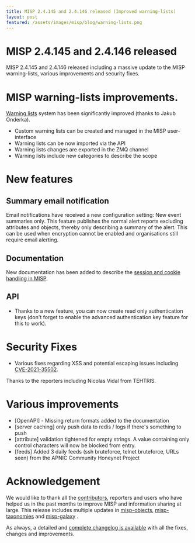 ```yaml
---
title: MISP 2.4.145 and 2.4.146 released (Improved warning-lists)
layout: post
featured: /assets/images/misp/blog/warning-lists.png
---
```


# MISP 2.4.145 and 2.4.146 released

MISP 2.4.145 and 2.4.146 released including a massive update to the MISP warning-lists, various improvements and security fixes.

# MISP warning-lists improvements.

[Warning lists](https://github.com/misp/misp-warninglists) system has been significantly improved (thanks to Jakub Onderka).

- Custom warning lists can be created and managed in the MISP user-interface
- Warning lists can be now imported via the API
- Warning lists changes are exported in the ZMQ channel
- Warning lists include new categories to describe the scope

# New features

## Summary email notification

Email notifications have received a new configuration setting: New event summaries only.
This feature publishes the normal alert reports excluding attributes and objects, thereby
only describing a summary of the alert. This can be used when encryption cannot be enabled
and organisations still require email alerting.

## Documentation

New documentation has been added to describe the [session and cookie handling in MISP](https://raw.githubusercontent.com/MISP/MISP/2.4/docs/generic/Authentication%20Diagram/MISP%20Authentication%20Diagram.png).

## API

- Thanks to a new feature, you can now create read only authentication keys (don't forget to enable the advanced authentication key feature for this to work).

# Security Fixes

- Various fixes regarding XSS and potential escaping issues including [CVE-2021-35502](https://cvepremium.circl.lu/cve/CVE-2021-35502).

Thanks to the reporters including Nicolas Vidal from TEHTRIS.

# Various improvements

- [OpenAPI] - Missing return formats added to the documentation
- [server caching] only push data to redis / logs if there's something to push
- [attribute] validation tightened for empty strings. A value containing only control characters will now be blocked from entry.
- [feeds] Added 3 daily feeds (ssh bruteforce, telnet bruteforce, URLs seen)  from the APNIC Community Honeynet Project

# Acknowledgement

We would like to thank all the [contributors](https://www.misp-project.org/contributors), reporters and users who have helped us in the past months to improve MISP and information sharing at large. This release includes multiple updates in [misp-objects](https://www.misp-project.org/objects.html), [misp-taxonomies](https://www.misp-project.org/taxonomies.html) and [misp-galaxy](https://www.misp-project.org/galaxy.html)
.

As always, a detailed and [complete changelog is available](https://www.misp-project.org/Changelog.txt) with all the fixes, changes and improvements.

